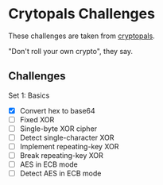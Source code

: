 # Crytopals Challenges
These challenges are taken from [cryptopals](https://cryptopals.com).

"Don't roll your own crypto", they say.

## Challenges
Set 1: Basics
- [x] Convert hex to base64
- [ ] Fixed XOR
- [ ] Single-byte XOR cipher
- [ ] Detect single-character XOR
- [ ] Implement repeating-key XOR
- [ ] Break repeating-key XOR
- [ ] AES in ECB mode
- [ ] Detect AES in ECB mode
